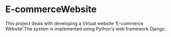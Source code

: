 # E-commerceWebsite
This project deals with developing a Virtual website ‘E-commerce Website’.The system is implemented using Python's web framework Django.
